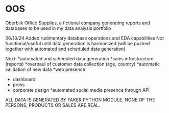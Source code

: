 # OOS
Oberbilk Office Supplies, a fictional company generating reports and databases to be used in my data analysis portfolio

06/13/24
Added rudimentary database operations and EDA capabilities
Not functional/useful until data generation is harmonized (will be pushed together with automated and scheduled data generation)

Next:
*automated and scheduled data generation
*sales infrastructure (reports)
*overhaul of customer data collection (age, country)
*automatic validation of new data
*web presence
 - dashboard
 - press
 - corporate design
*automated social media presence through API
 

ALL DATA IS GENERATED BY FAKER PYTHON MODULE. NONE OF THE PERSONS, PRODUCTS OR SALES ARE REAL.
